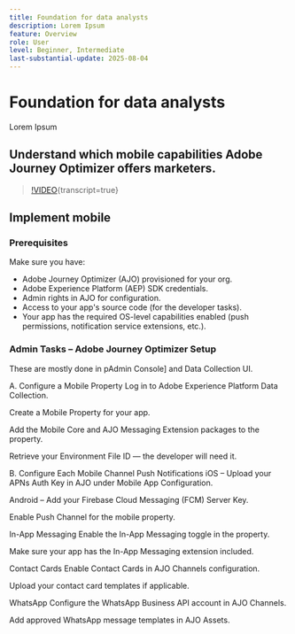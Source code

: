 ```yaml
---
title: Foundation for data analysts
description: Lorem Ipsum
feature: Overview
role: User
level: Beginner, Intermediate
last-substantial-update: 2025-08-04
---
```


# Foundation for data analysts

Lorem Ipsum


## Understand which mobile capabilities Adobe Journey Optimizer offers marketers.

>[!VIDEO](https://video.tv.adobe.com/v/3426021?quality=12&learn=on){transcript=true}

## Implement mobile

### Prerequisites

Make sure you have:

* Adobe Journey Optimizer (AJO) provisioned for your org.
* Adobe Experience Platform (AEP) SDK credentials.
* Admin rights in AJO for configuration.
* Access to your app's source code (for the developer tasks).
* Your app has the required OS-level capabilities enabled (push permissions, notification service extensions, etc.).



### Admin Tasks – Adobe Journey Optimizer Setup

These are mostly done in pAdmin Console] and Data Collection UI.

A. Configure a Mobile Property
Log in to Adobe Experience Platform Data Collection.

Create a Mobile Property for your app.

Add the Mobile Core and AJO Messaging Extension packages to the property.

Retrieve your Environment File ID — the developer will need it.

B. Configure Each Mobile Channel
Push Notifications
iOS – Upload your APNs Auth Key in AJO under Mobile App Configuration.

Android – Add your Firebase Cloud Messaging (FCM) Server Key.

Enable Push Channel for the mobile property.

In-App Messaging
Enable the In-App Messaging toggle in the property.

Make sure your app has the In-App Messaging extension included.

Contact Cards
Enable Contact Cards in AJO Channels configuration.

Upload your contact card templates if applicable.

WhatsApp
Configure the WhatsApp Business API account in AJO Channels.

Add approved WhatsApp message templates in AJO Assets.

